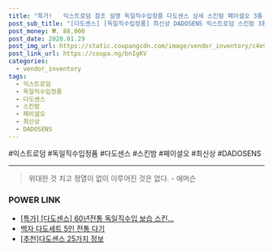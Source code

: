 ```yaml
--- 
title: "특가!   익스트로덤 참조 설명 독일직수입정품 다도센스 상세 스킨밤 페이셜오 3통 최신상 DADO..." 
post_sub_title: "[다도센스] [독일직수입정품] 최신상 DADOSENS 익스트로덤 스킨밤 3통 + 페이셜오, 상세 설명 참조" 
post_money: ₩. 88,000 
post_date: 2020.01.29 
post_img_url: https://static.coupangcdn.com/image/vendor_inventory/c4e9/d7ba73b2252d0b569f2eb3a3b39ee4954bbdb94aee993f8be28bd9ded1fb.jpg 
post_link_url: https://coupa.ng/bnIgKV 
categories: 
  - vendor_inventory 
tags: 
  - 익스트로덤 
  - 독일직수입정품 
  - 다도센스 
  - 스킨밤 
  - 페이셜오 
  - 최신상 
  - DADOSENS 
--- 
```

  #익스트로덤 #독일직수입정품 #다도센스 #스킨밤 #페이셜오 #최신상 #DADOSENS 
<hr> 

> 위대한 것 치고 정열이 없이 이루어진 것은 없다. - 에머슨 


### POWER LINK

* <a href="https://blog.naver.com/santokki14/221790464118" target="_blank">[특가] [다도센스] 60년전통 독일직수입 보습 스킨...</a>
* <a href="https://blog.naver.com/an0733/221784622461" target="_blank">백자 다도세트 5인 전통 다기</a>
* <a href="https://blog.naver.com/fasyy4321/221789299410" target="_blank">[추천]다도센스 25가지 정보</a>
